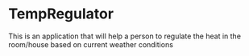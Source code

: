 # TempRegulator
This is an application that will help a person to regulate the heat in the room/house based on current weather conditions
